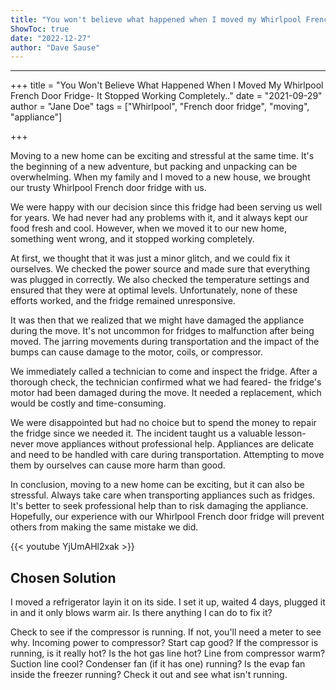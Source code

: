```yaml
---
title: "You won't believe what happened when I moved my Whirlpool French door fridge- it stopped working completely.."
ShowToc: true 
date: "2022-12-27"
author: "Dave Sause"
---
```

*****
+++
title = "You Won't Believe What Happened When I Moved My Whirlpool French Door Fridge- It Stopped Working Completely.."
date = "2021-09-29"
author = "Jane Doe"
tags = ["Whirlpool", "French door fridge", "moving", "appliance"]

+++

Moving to a new home can be exciting and stressful at the same time. It's the beginning of a new adventure, but packing and unpacking can be overwhelming. When my family and I moved to a new house, we brought our trusty Whirlpool French door fridge with us.

We were happy with our decision since this fridge had been serving us well for years. We had never had any problems with it, and it always kept our food fresh and cool. However, when we moved it to our new home, something went wrong, and it stopped working completely.

At first, we thought that it was just a minor glitch, and we could fix it ourselves. We checked the power source and made sure that everything was plugged in correctly. We also checked the temperature settings and ensured that they were at optimal levels. Unfortunately, none of these efforts worked, and the fridge remained unresponsive.

It was then that we realized that we might have damaged the appliance during the move. It's not uncommon for fridges to malfunction after being moved. The jarring movements during transportation and the impact of the bumps can cause damage to the motor, coils, or compressor.

We immediately called a technician to come and inspect the fridge. After a thorough check, the technician confirmed what we had feared- the fridge's motor had been damaged during the move. It needed a replacement, which would be costly and time-consuming.

We were disappointed but had no choice but to spend the money to repair the fridge since we needed it. The incident taught us a valuable lesson- never move appliances without professional help. Appliances are delicate and need to be handled with care during transportation. Attempting to move them by ourselves can cause more harm than good.

In conclusion, moving to a new home can be exciting, but it can also be stressful. Always take care when transporting appliances such as fridges. It's better to seek professional help than to risk damaging the appliance. Hopefully, our experience with our Whirlpool French door fridge will prevent others from making the same mistake we did.

{{< youtube YjUmAHl2xak >}} 



## Chosen Solution
 I moved a refrigerator layin it on its side.  I set it up, waited 4 days, plugged it in and it only blows warm air.  Is there anything I can do to fix it?

 Check to see if the compressor is running. If not, you'll need a meter to see why. Incoming power to compressor? Start cap good? If the compressor is running, is it really hot? Is the hot gas line hot? Line from compressor warm? Suction line cool? Condenser fan (if it has one) running? Is the evap fan inside the freezer running? Check it out and see what isn't running.




